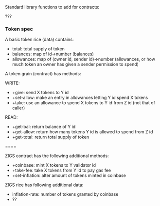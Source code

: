 Standard library functions to add for contracts:

???

### Token spec

A basic token rice (data) contains:

* total: total supply of token
* balances: map of id->number (balances)
* allowances: map of (owner id, sender id)->number (allowances, or how much token an owner has given a sender permission to spend)

A token grain (contract) has methods:

WRITE:
* +give: send X tokens to Y id
* +set-allow: make an entry in allowances letting Y id spend X tokens
* +take: use an allowance to spend X tokens to Y id from Z id (not that of caller)

READ:
* +get-bal: return balance of Y id
* +get-allow: return how many tokens Y id is allowed to spend from Z id
* +get-total: return total supply of token

====

ZIGS contract has the following additional methods:

* +coinbase: mint X tokens to Y validator id
* +take-fee: take X tokens from Y id to pay gas fee
* +set-inflation: alter amount of tokens minted in coinbase

ZIGS rice has following additional data:

* inflation-rate: number of tokens granted by coinbase
* ??